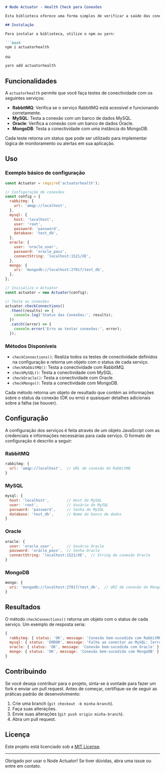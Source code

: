 ```markdown
# Node Actuator - Health Check para Conexões

Esta biblioteca oferece uma forma simples de verificar a saúde das conexões de serviços comuns, como RabbitMQ, MySQL, Oracle e MongoDB, em aplicações Node.js. Ela foi criada para facilitar a implementação de testes de conectividade e integridade desses serviços.

## Instalação

Para instalar a biblioteca, utilize o npm ou yarn:

```bash
npm i actuatorhealth
```

ou

```bash
yarn add actuatorhealth
```

## Funcionalidades

A `actuatorhealth` permite que você faça testes de conectividade com os seguintes serviços:

- **RabbitMQ**: Verifica se o serviço RabbitMQ está acessível e funcionando corretamente.
- **MySQL**: Testa a conexão com um banco de dados MySQL.
- **Oracle**: Verifica a conexão com um banco de dados Oracle.
- **MongoDB**: Testa a conectividade com uma instância do MongoDB.

Cada teste retorna um status que pode ser utilizado para implementar lógica de monitoramento ou alertas em sua aplicação.

## Uso

### Exemplo básico de configuração

```javascript
const Actuator = require('actuatorhealth');

// Configuração de conexões
const config = {
  rabbitmq: {
    url: 'amqp://localhost',
  },
  mysql: {
    host: 'localhost',
    user: 'root',
    password: 'password',
    database: 'test_db',
  },
  oracle: {
    user: 'oracle_user',
    password: 'oracle_pass',
    connectString: 'localhost:1521/XE',
  },
  mongo: {
    uri: 'mongodb://localhost:27017/test_db',
  },
};

// Inicializa o Actuator
const actuator = new Actuator(config);

// Teste as conexões
actuator.checkConnections()
  .then((results) => {
    console.log('Status das Conexões:', results);
  })
  .catch((error) => {
    console.error('Erro ao testar conexões:', error);
  });
```

### Métodos Disponíveis

- `checkConnections()`: Realiza todos os testes de conectividade definidos na configuração e retorna um objeto com o status de cada serviço.
- `checkRabbitMQ()`: Testa a conectividade com RabbitMQ.
- `checkMySQL()`: Testa a conectividade com MySQL.
- `checkOracle()`: Testa a conectividade com Oracle.
- `checkMongo()`: Testa a conectividade com MongoDB.

Cada método retorna um objeto de resultado que contém as informações sobre o status da conexão (OK ou erro) e quaisquer detalhes adicionais sobre a falha (se houver).

## Configuração

A configuração dos serviços é feita através de um objeto JavaScript com as credenciais e informações necessárias para cada serviço. O formato de configuração é descrito a seguir:

### RabbitMQ

```javascript
rabbitmq: {
  url: 'amqp://localhost',  // URL de conexão do RabbitMQ
}
```

### MySQL

```javascript
mysql: {
  host: 'localhost',        // Host do MySQL
  user: 'root',             // Usuário do MySQL
  password: 'password',     // Senha do MySQL
  database: 'test_db',      // Nome do banco de dados
}
```

### Oracle

```javascript
oracle: {
  user: 'oracle_user',      // Usuário Oracle
  password: 'oracle_pass',  // Senha Oracle
  connectString: 'localhost:1521/XE',  // String de conexão Oracle
}
```

### MongoDB

```javascript
mongo: {
  uri: 'mongodb://localhost:27017/test_db',  // URI de conexão do MongoDB
}
```

## Resultados

O método `checkConnections()` retorna um objeto com o status de cada serviço. Um exemplo de resposta seria:

```javascript
{
  rabbitmq: { status: 'OK', message: 'Conexão bem-sucedida com RabbitMQ' },
  mysql: { status: 'ERROR', message: 'Falha ao conectar ao MySQL: [erro]' },
  oracle: { status: 'OK', message: 'Conexão bem-sucedida com Oracle' },
  mongo: { status: 'OK', message: 'Conexão bem-sucedida com MongoDB' }
}
```

## Contribuindo

Se você deseja contribuir para o projeto, sinta-se à vontade para fazer um fork e enviar um pull request. Antes de começar, certifique-se de seguir as práticas padrão de desenvolvimento:

1. Crie uma branch (`git checkout -b minha-branch`).
2. Faça suas alterações.
3. Envie suas alterações (`git push origin minha-branch`).
4. Abra um pull request.

## Licença

Este projeto está licenciado sob a [MIT License](LICENSE).

---

Obrigado por usar o Node Actuator! Se tiver dúvidas, abra uma issue ou entre em contato.
```
